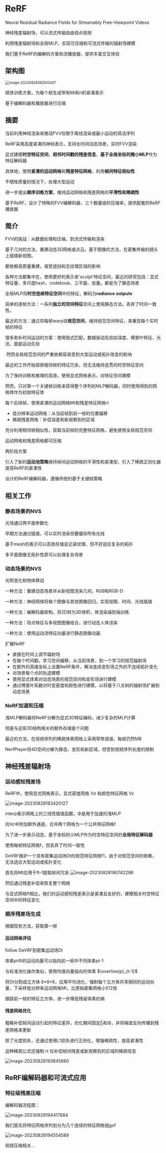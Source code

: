 # ReRF

Neural Residual Radiance Fields for Streamably Free-Viewpoint Videos

神经残差辐射场，可以流式传输自由视点视频



利用残差辐射场和全局MLP，实现可压缩和可流式传输的辐射场建模

我们基于ReRF的编解码方案和流播放器，提供丰富交互体验



## 架构图

<img src="https://cdn.jsdelivr.net/gh/twtsuif/picture/twtsuif2023-08-28/a0e145e9ed88b5e2b6088aabd5b47ec1--d01d--image-20230828185500407.png" alt="image-20230828185500407" style="zoom:80%;" />

顺序训练方案，为每个帧生成带有Mi和ri的紧凑表示

基于编解码器和播放器进行压缩



## 摘要

当前利用神经渲染来推动FVV仅限于离线渲染或最小运动的简洁序列

ReRF采用高度紧凑的神经表示，支持长时间动态场景，实时FVV渲染

显式建模**时空特征空间**，**相邻时间戳的残差信息**，**基于全局坐标的微小MLP**作为特征解码器

具体地，使用**紧凑的运动网格**和**残差特征网格**，利用**帧间特征相似性**

不牺牲质量的情况下，处理大型运动

进一步提出**顺序训练方案**，维持运动网格和残差网格的**平滑性和稀疏性**

基于ReRF，设计了特殊的FVV编解码器，三个数量级的压缩率，提供配套的ReRF播放器



## 简介

FVV的挑战：从数据处理和压缩，到流式传输和渲染

基于几何的方法，重建动态3D网格或点云。基于图像的方法，在密集传输的镜头上插值新视图。

都依赖高质量重建，易受遮挡和无纹理区域的影响

各种方法都集中在，使用更好的表示来'sculpt'特征空间，最近的研究包括：显式特征量、多尺度hash、codebook、三平面、张量。都是为了静态场景



全局MLP将**时空连续特征空间**中的特征，解码为**radiance outputs**

简单的逐帧方法：一系列**独立的空间特征**空间上使用静态方法。丢弃了时间一致性。

最近的方法：通过将每帧warp进**规范空间**，维持规范空间特征，来重现每个实时帧的特征

​	很多弥补时间运动的方案：使用隐式匹配，数据驱动先验如深度、傅里叶特征、光流、面部运动先验

​	然而全局规范空间的严重依赖容易受到大型运动或拓扑改变的影响

最近的工作开始探索相邻帧的特征冗余，但无法维持连贯的时空特征空间



为了保持训练和推理的高效，使用显式网格表示，对特征空间建模

然而，只对第一个关键帧训练来获得整个序列的MLP解码器，同时使用得到的网格体作为初始特征体

每个后续帧，使用紧凑的运动网格Mt和残差特征网格rt

- 低分辨率运动网格：从当前帧到前一帧的位置偏移
- 稀疏残差网格：补偿误差和新观察到的区域

充分利用相邻帧相似性，获取当前帧的完整特征网格，避免使用全局规范空间

运动网格和残差网格都可压缩



两阶段方案

引入了新的**运动池策略**保持帧间运动网格的平滑性和紧凑型，引入了稀疏正则化器提高ReRF的紧凑性

设计的ReRF编解码器，遵循传统的基于关键帧策略



## 相关工作

### 静态场景的NVS

光场通过两平面参数化

早期方法通过插值，可以实时渲染但要缓存所有光线

基于mesh的表示可以高效存储且记录纹理，但不好适应复杂的拓扑

多平面图像无拓扑性质可以处理复杂场景



### 动态场景的NVS

光照变化和物体移动

一种方法：重建动态场景并从新视图渲染几何，RGB和RGB-D

一种方法：神经网络将每个图像与其他图像回归，实现视图、时间、光线插值

一种方法：编解码器架构，将2D转为3D体积，体渲染端到端训练

一种方法：将点特征与多视图图像结合，进行动态人体渲染

一种方法：使用运动流特征向量进行静态图像动画



扩展NeRF

- 直接在时间上调节辐射场
- 在每个时间戳，学习空间偏移，从当前场景，到一个学习的规范辐射场
- 在额外的高维坐标上设置NeRF条件，解决连续变形场之外的不连续拓扑变化
- 对场景每个点的轨迹建模
- 使用显式体素对动态场景的规范空间和变形场进行建模
- 通过傅里叶系数对时变密度和颜色进行建模，以将基于八叉树的辐射场扩展到动态场景



### NeRF加速和压缩

浅MLP解码器将NeRF分解为显式3D特征编码，减少复杂的MLP计算

但是与这些3D结构相关的额外存储是个问题

最近的方法，在视频序列的稀疏体素网格上采用窄带调谐，每帧仍然MB

NerfPlayer将4D空间分解为静态、变形和新区域，但受到视频序列长度的限制



## 神经残差辐射场

### 运动感知残差场

ReRF中，使用显式网格表示，显式密度网格 Vσ 和颜色特征网格 Vc

![image-20230828183420127](https://cdn.jsdelivr.net/gh/twtsuif/picture/twtsuif2023-08-28/869a0818bd374a1f38ae9b2d813b4936--9199--image-20230828183420127.png)

interp表示网格上的三线性插值函数，Φ是用于加速的浅MLP

向Vc中附加额外通道，合并两个网格为一个公共特征网格f



为了进一步表示动态，基于坐标的小MLP作为时空特征空间的**全局特征解码器**

使用每帧特征网格f，但丢弃了时间一致性

DeVRF维护一个具有密集运动场Dt的规范特征网络f1，由于对规范空间的依赖，无法适应大型运动或拓扑变化

首先将Mt应用于ft-1提取帧间冗余  ![image-20230828190742286](https://cdn.jsdelivr.net/gh/twtsuif/picture/twtsuif2023-08-28/7f94e426fd2bb46884a5da2f89ba9b15--08b7--image-20230828190742286.png)

然后通过残差补偿来恢复整个网络

与显式网格ft相比，我们的运动感知残差表示是紧凑且友好的，建模相关时空特征空间中的特征变化



### 顺序残差场生成

根据现有方法，获取第一帧



#### 运动网格评估

follow DeVRF到密集运动场Dt

体素pt中的运动向量可以指向前一帧中不同体素pt-1

与标准池化操作类似，使用均值向量指向的体素 $\overline{p}_{t-1}$ 

将Dt分割成立方体 8\*8\*8，应用平均池化，强制每个立方体共享相同的运动向量，下采样低分辨率运动网格Mt，比原始密集网格小512倍

跟踪前一帧的特征立方体，进一步降低残留体素的熵



#### 残差网格优化

粗略补偿帧间运动引起的特征差异，优化期间固定$\hat{f}_t$和Φ，并将梯度反向传播到残差网格来更新

除了光度损失，还通过使用L1损失进行正则化，增强稀疏性，提高紧凑性

这种稀疏公式还强制 rt 仅补偿帧间残差或新观察到的区域的稀疏信息

![image-20230828193845860](https://cdn.jsdelivr.net/gh/twtsuif/picture/twtsuif2023-08-28/da4a16d8b86be82620094a0b1141d416--d2a6--image-20230828193845860.png)



## ReRF编解码器和可流式应用

### 特征级残差压缩

编解码器流程图：

![image-20230828194417684](https://cdn.jsdelivr.net/gh/twtsuif/picture/twtsuif2023-08-28/bb243412f559a326511401bb3605d0b5--3cd2--image-20230828194417684.png)

我们首先将特征网格序列划分为几个连续的特征网格组gof

![image-20230828194554589](https://cdn.jsdelivr.net/gh/twtsuif/picture/twtsuif2023-08-28/a86ac70b0d4e5f7067f40e97f7163d2d--1ad8--image-20230828194554589.png)



视频压缩相关...